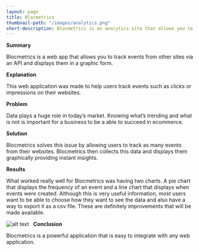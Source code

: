 ```yaml
---
layout: page
title: Blocmetrics
thumbnail-path: "/images/analytics.png"
short-description: Blocmetrics is an analytics site that allows you to track events on your web apps.
---
```


**Summary**

Blocmetrics is a web app that allows you to track events from other sites via an API and displays them in a graphic form.  

**Explanation**

This web application was made to help users track events such as clicks or impressions on their websites.

**Problem**

Data plays a huge role in today’s market. Knowing what’s trending and what is not is important for a business to be a able to succeed in ecommerce.


**Solution**

Blocmetrics solves this issue by allowing users to track as many events from their websites. Blocmetrics then collects this data and displays them graphically providing instant insights.

**Results**

What worked really well for Blocmetrics was having two charts. A pie chart that displays the frequency of an event and a line chart that displays when events were created. Although this is very useful information, most users want to be able to choose how they want to see the data and also have a way to export it as a csv file. These are definitely improvements that will be made available.

![alt text](../img/blocmetrics.png)
 
**Conclusion**

Blocmetrics is a powerful application that is easy to integrate with any web application.

